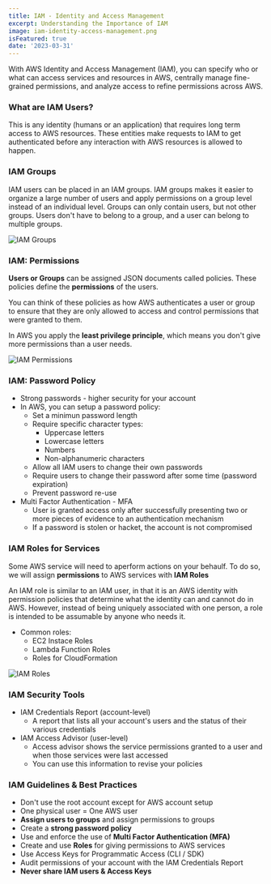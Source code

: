 ```yaml
---
title: IAM - Identity and Access Management
excerpt: Understanding the Importance of IAM
image: iam-identity-access-management.png
isFeatured: true
date: '2023-03-31'
---
```


With AWS Identity and Access Management (IAM), you can specify who or what can access services and resources in AWS,
centrally manage fine-grained permissions, and analyze access to refine permissions across AWS.

### What are IAM Users?

This is any identity (humans or an application) that requires long term access to AWS resources. These entities make
requests to IAM to get authenticated before any interaction with AWS resources is allowed to happen.

### IAM Groups

IAM users can be placed in an IAM groups. IAM groups makes it easier to organize a large number of users and apply
permissions on a group level instead of an individual level. Groups can only contain users, but not other groups. Users
don't have to belong to a group, and a user can belong to multiple groups.

![IAM Groups](iam-groups.png)

### IAM: Permissions

**Users or Groups** can be assigned JSON documents called policies. These policies define the **permissions** of the
users.

You can think of these policies as how AWS authenticates a user or group to ensure that they are only allowed to access
and control permissions that were granted to them.

In AWS you apply the **least privilege principle**, which means you don't give more permissions than a user needs.

![IAM Permissions](iam-permissions.png)

### IAM: Password Policy

-   Strong passwords - higher security for your account
-   In AWS, you can setup a password policy:
    -   Set a minimun password length
    -   Require specific character types:
        -   Uppercase letters
        -   Lowercase letters
        -   Numbers
        -   Non-alphanumeric characters
    -   Allow all IAM users to change their own passwords
    -   Require users to change their password after some time (password expiration)
    -   Prevent password re-use
-   Multi Factor Authentication - MFA
    -   User is granted access only after successfully presenting two or more pieces of evidence to an authentication
        mechanism
    -   If a password is stolen or hacket, the account is not compromised

### IAM Roles for Services

Some AWS service will need to aperform actions on your behaulf. To do so, we will assign **permissions** to AWS services
with **IAM Roles**

An IAM role is similar to an IAM user, in that it is an AWS identity with permission policies that determine what the
identity can and cannot do in AWS. However, instead of being uniquely associated with one person, a role is intended to
be assumable by anyone who needs it.

-   Common roles:
    -   EC2 Instace Roles
    -   Lambda Function Roles
    -   Roles for CloudFormation

![IAM Roles](iam-roles.png)

### IAM Security Tools

-   IAM Credentials Report (account-level)
    -   A report that lists all your account's users and the status of their various credentials
-   IAM Access Advisor (user-level)
    -   Access advisor shows the service permissions granted to a user and when those services were last accessed
    -   You can use this information to revise your policies

### IAM Guidelines & Best Practices

-   Don't use the root account except for AWS account setup
-   One physical user = One AWS user
-   **Assign users to groups** and assign permissions to groups
-   Create a **strong password policy**
-   Use and enforce the use of **Multi Factor Authentication (MFA)**
-   Create and use **Roles** for giving permissions to AWS services
-   Use Access Keys for Programmatic Access (CLI / SDK)
-   Audit permissions of your account with the IAM Credentials Report
-   **Never share IAM users & Access Keys**
